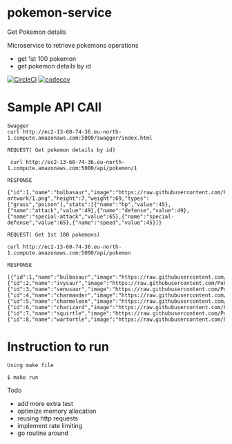 # pokemon-service
Get Pokemon details

Microservice to retrieve pokemons
operations
- get 1st 100 pokemon
- get pokemon details by id

[![CircleCI](https://dl.circleci.com/status-badge/img/gh/FreddyTaelo/pokemon-service/tree/main.svg?style=svg)](https://circleci.com/gh/FreddyTaelo/pokemon-service/tree/main)
[![codecov](https://codecov.io/gh/FreddyTaelo/pokemon-service/graph/badge.svg?token=AAVXBDIK7R)](https://codecov.io/gh/FreddyTaelo/pokemon-service)

# Sample API CAll
```
Swagger
curl http://ec2-13-60-74-36.eu-north-1.compute.amazonaws.com:5000/swagger/index.html

REQUEST( Get pokemon details by id)

 curl http://ec2-13-60-74-36.eu-north-1.compute.amazonaws.com:5000/api/pokemon/1  

RESPONSE

{"id":1,"name":"bulbasaur","image":"https://raw.githubusercontent.com/PokeAPI/sprites/master/sprites/pokemon/other/official-artwork/1.png","height":7,"weight":69,"types":["grass","poison"],"stats":[{"name":"hp","value":45},{"name":"attack","value":49},{"name":"defense","value":49},{"name":"special-attack","value":65},{"name":"special-defense","value":65},{"name":"speed","value":45}]}

REQUEST( Get 1st 100 pokemons)

curl http://ec2-13-60-74-36.eu-north-1.compute.amazonaws.com:5000/api/pokemon 

RESPONSE

[{"id":1,"name":"bulbasaur","image":"https://raw.githubusercontent.com/PokeAPI/sprites/master/sprites/pokemon/1.png","height":0,"weight":0,"types":null,"stats":null},{"id":2,"name":"ivysaur","image":"https://raw.githubusercontent.com/PokeAPI/sprites/master/sprites/pokemon/2.png","height":0,"weight":0,"types":null,"stats":null},{"id":3,"name":"venusaur","image":"https://raw.githubusercontent.com/PokeAPI/sprites/master/sprites/pokemon/3.png","height":0,"weight":0,"types":null,"stats":null},{"id":4,"name":"charmander","image":"https://raw.githubusercontent.com/PokeAPI/sprites/master/sprites/pokemon/4.png","height":0,"weight":0,"types":null,"stats":null},{"id":5,"name":"charmeleon","image":"https://raw.githubusercontent.com/PokeAPI/sprites/master/sprites/pokemon/5.png","height":0,"weight":0,"types":null,"stats":null},{"id":6,"name":"charizard","image":"https://raw.githubusercontent.com/PokeAPI/sprites/master/sprites/pokemon/6.png","height":0,"weight":0,"types":null,"stats":null},{"id":7,"name":"squirtle","image":"https://raw.githubusercontent.com/PokeAPI/sprites/master/sprites/pokemon/7.png","height":0,"weight":0,"types":null,"stats":null},{"id":8,"name":"wartortle","image":"https://raw.githubusercontent.com/PokeAPI/sprites/master/sprites/pokemon/8.png","height":0,"weight":0,"types":null,"stats":null},..]
```

# Instruction to run
```
Using make file

$ make run

```
Todo 

- add more extra test
- optimize memory allocation
- reusing http requests
- implement rate limiting
- go routine around